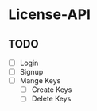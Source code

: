 # License-API
## TODO
- [ ] Login
- [ ] Signup
- [ ] Mange Keys
    - [ ] Create Keys
    - [ ] Delete Keys

